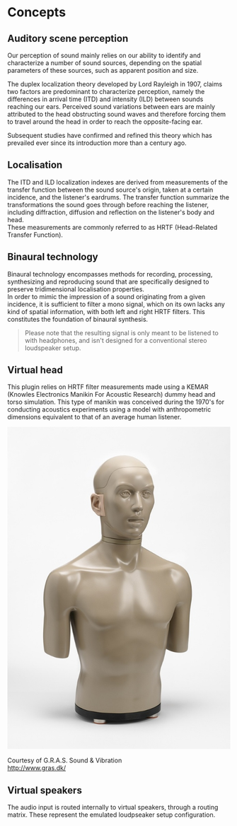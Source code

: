 # Concepts

## Auditory scene perception

Our perception of sound mainly relies on our ability to identify and characterize a number of sound sources, depending on
the spatial parameters of these sources, such as apparent position and size.

The duplex localization theory developed by Lord Rayleigh in 1907, claims two factors are predominant to characterize 
perception, namely the differences in arrival time (ITD) and intensity (ILD) between sounds reaching our ears. 
Perceived sound variations between ears are mainly attributed to the head obstructing sound waves and therefore forcing 
them to travel around the head in order to reach the opposite-facing ear.

Subsequent studies have confirmed and refined this theory which has prevailed ever since its introduction more than a
century ago.

## Localisation

The ITD and ILD localization indexes are derived from measurements of the transfer function between the sound source's
origin, taken at a certain incidence, and the listener's eardrums. The transfer function summarize the transformations the
sound goes through before reaching the listener, including diffraction, diffusion and reflection on the listener's 
body and head.  
These measurements are commonly referred to as HRTF (Head-Related Transfer Function).

## Binaural technology

Binaural technology encompasses methods for recording, processing, synthesizing and reproducing sound that are 
specifically designed to preserve tridimensional localisation properties.  
In order to mimic the impression of a sound originating from a given incidence, it is sufficient to filter a mono signal, which
on its own lacks any kind of spatial information, with both left and right HRTF filters. This constitutes the foundation of
binaural synthesis.  
> Please note that the resulting signal is only meant to be listened to with headphones, and isn't designed for a conventional
stereo loudspeaker setup.

## Virtual head

This plugin relies on HRTF filter measurements made using a KEMAR (Knowles Electronics Manikin
For Acoustic Research) dummy head and torso simulation. This type of manikin was conceived 
during the 1970's for conducting acoustics experiments using a model with anthropometric dimensions
equivalent to that of an average human listener.

![](include/hear_01.jpg)
 
Courtesy of G.R.A.S. Sound & Vibration  
http://www.gras.dk/


## Virtual speakers

The audio input is routed internally to virtual speakers, through a routing matrix. These represent the
emulated loudpseaker setup configuration.
